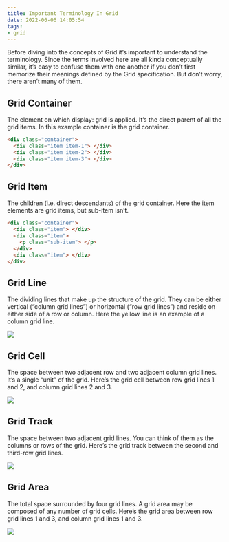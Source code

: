 ```yaml
---
title: Important Terminology In Grid
date: 2022-06-06 14:05:54
tags:
- grid
---
```


Before diving into the concepts of Grid it’s important to understand the terminology. Since the terms involved here are all kinda conceptually similar, it’s easy to confuse them with one another if you don’t first memorize their meanings defined by the Grid specification. But don’t worry, there aren’t many of them.

## Grid Container

The element on which display: grid is applied. It’s the direct parent of all the grid items. In this example container is the grid container.

```HTML HTML
<div class="container">
  <div class="item item-1"> </div>
  <div class="item item-2"> </div>
  <div class="item item-3"> </div>
</div>
```

## Grid Item

The children (i.e. direct descendants) of the grid container. Here the item elements are grid items, but sub-item isn’t.

```HTML HTML
<div class="container">
  <div class="item"> </div>
  <div class="item">
    <p class="sub-item"> </p>
  </div>
  <div class="item"> </div>
</div>
```

## Grid Line

The dividing lines that make up the structure of the grid. They can be either vertical (“column grid lines”) or horizontal (“row grid lines”) and reside on either side of a row or column. Here the yellow line is an example of a column grid line.

![](/images/terms-grid-line.svg)

## Grid Cell

The space between two adjacent row and two adjacent column grid lines. It’s a single “unit” of the grid. Here’s the grid cell between row grid lines 1 and 2, and column grid lines 2 and 3.

![](/images/terms-grid-cell.svg)

## Grid Track

The space between two adjacent grid lines. You can think of them as the columns or rows of the grid. Here’s the grid track between the second and third-row grid lines.

![](/images/terms-grid-track.svg)

## Grid Area

The total space surrounded by four grid lines. A grid area may be composed of any number of grid cells. Here’s the grid area between row grid lines 1 and 3, and column grid lines 1 and 3.

![](/images/terms-grid-area.svg)